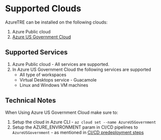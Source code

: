 # Supported Clouds

AzureTRE can be installed on the following clouds: 
1. Azure Public cloud
2. [Azure US Government Cloud](https://azure.microsoft.com/en-us/explore/global-infrastructure/government/)

## Supported Services

1. Azure Public cloud - All services are supported.
1. In Azure US Government Cloud the following services are supported
    - All type of workspaces
    - Virtual Desktops service - Guacamole
    - Linux and Windows VM machines 

## Technical Notes

When Using Azure US Government Cloud make sure to:
1. Setup the cloud in Azure CLI - `az cloud set --name AzureUSGovernment`
1. Setup the AZURE_ENVIRONMENT param in CI/CD pipelines to `AzureUSGovernment` - as mentioned in [CI/CD predeployment steps](docs/tre-admins/setup-instructions/cicd-pre-deployment-steps.md)
